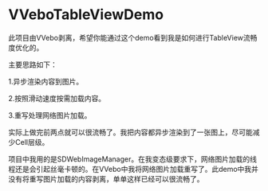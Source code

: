 # VVeboTableViewDemo

此项目由VVebo剥离，希望你能通过这个demo看到我是如何进行TableView流畅度优化的。

主要思路如下：

1.异步渲染内容到图片。

2.按照滑动速度按需加载内容。

3.重写处理网络图片加载。

实际上做完前两点就可以很流畅了。我把内容都异步渲染到了一张图上，尽可能减少Cell层级。

项目中我用的是SDWebImageManager。在我变态级要求下，网络图片加载的线程还是会引起丝毫卡顿的。在VVebo中我将网络图片加载重写了。此demo中我并没有将重写图片加载的内容剥离，单单这样已经可以很流畅了。
